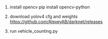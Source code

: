 1. install opencv
pip install opencv-python

2. download yolov4 cfg and weights
https://github.com/AlexeyAB/darknet/releases

3. run vehicle_counting.py
